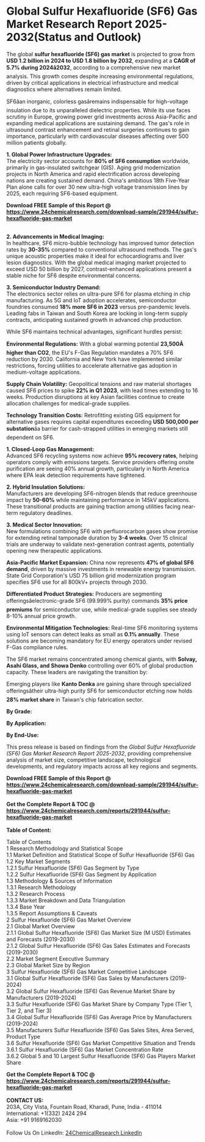 <h1>Global Sulfur Hexafluoride (SF6) Gas Market Research Report 2025-2032(Status and Outlook)</h1><p>The global <strong>sulfur hexafluoride (SF6) gas market</strong> is projected to grow from <strong>USD 1.2 billion in 2024 to USD 1.8 billion by 2032</strong>, expanding at a <strong>CAGR of 5.7% during 2024â2032</strong>, according to a comprehensive new market analysis. This growth comes despite increasing environmental regulations, driven by critical applications in electrical infrastructure and medical diagnostics where alternatives remain limited.</p><p>SF6âan inorganic, colorless gasâremains indispensable for high-voltage insulation due to its unparalleled dielectric properties. While its use faces scrutiny in Europe, growing power grid investments across Asia-Pacific and expanding medical applications are sustaining demand. The gas's role in ultrasound contrast enhancement and retinal surgeries continues to gain importance, particularly with cardiovascular diseases affecting over 500 million patients globally.</p><p><strong>1. Global Power Infrastructure Upgrades:</strong><br>
The electricity sector accounts for <strong>80% of SF6 consumption</strong> worldwide, primarily in gas-insulated switchgear (GIS). Aging grid modernization projects in North America and rapid electrification across developing nations are creating sustained demand. China's ambitious 18th Five-Year Plan alone calls for over 30 new ultra-high voltage transmission lines by 2025, each requiring SF6-based equipment.</p><div><b>Download FREE Sample of this Report @ 
            <a href="https://www.24chemicalresearch.com/download-sample/291944/sulfur-hexafluoride-gas-market">
            https://www.24chemicalresearch.com/download-sample/291944/sulfur-hexafluoride-gas-market</a></b></div><br><p><strong>2. Advancements in Medical Imaging:</strong><br>
In healthcare, SF6 micro-bubble technology has improved tumor detection rates by <strong>30-35%</strong> compared to conventional ultrasound methods. The gas's unique acoustic properties make it ideal for echocardiograms and liver lesion diagnostics. With the global medical imaging market projected to exceed USD 50 billion by 2027, contrast-enhanced applications present a stable niche for SF6 despite environmental concerns.</p><p><strong>3. Semiconductor Industry Demand:</strong><br>
The electronics sector relies on ultra-pure SF6 for plasma etching in chip manufacturing. As 5G and IoT adoption accelerates, semiconductor foundries consumed <strong>18% more SF6 in 2023</strong> versus pre-pandemic levels. Leading fabs in Taiwan and South Korea are locking in long-term supply contracts, anticipating sustained growth in advanced chip production.</p><p>While SF6 maintains technical advantages, significant hurdles persist:</p><p><strong>Environmental Regulations:</strong> With a global warming potential <strong>23,500Ã higher than CO2</strong>, the EU's F-Gas Regulation mandates a 70% SF6 reduction by 2030. California and New York have implemented similar restrictions, forcing utilities to accelerate alternative gas adoption in medium-voltage applications.</p><p><strong>Supply Chain Volatility:</strong> Geopolitical tensions and raw material shortages caused SF6 prices to spike <strong>22% in Q1 2023</strong>, with lead times extending to 16 weeks. Production disruptions at key Asian facilities continue to create allocation challenges for medical-grade supplies.</p><p><strong>Technology Transition Costs:</strong> Retrofitting existing GIS equipment for alternative gases requires capital expenditures exceeding <strong>USD 500,000 per substation</strong>âa barrier for cash-strapped utilities in emerging markets still dependent on SF6.</p><p><strong>1. Closed-Loop Gas Management:</strong><br>
Advanced SF6 recycling systems now achieve <strong>95% recovery rates</strong>, helping operators comply with emissions targets. Service providers offering onsite purification are seeing 40% annual growth, particularly in North America where EPA leak detection requirements have tightened.</p><p><strong>2. Hybrid Insulation Solutions:</strong><br>
Manufacturers are developing SF6-nitrogen blends that reduce greenhouse impact by <strong>50-60%</strong> while maintaining performance in 145kV applications. These transitional products are gaining traction among utilities facing near-term regulatory deadlines.</p><p><strong>3. Medical Sector Innovation:</strong><br>
New formulations combining SF6 with perfluorocarbon gases show promise for extending retinal tamponade duration by <strong>3-4 weeks</strong>. Over 15 clinical trials are underway to validate next-generation contrast agents, potentially opening new therapeutic applications.</p><p><strong>Asia-Pacific Market Expansion:</strong> China now represents <strong>47% of global SF6 demand</strong>, driven by massive investments in renewable energy transmission. State Grid Corporation's USD 75 billion grid modernization program specifies SF6 use for all 800kV+ projects through 2030.</p><p><strong>Differentiated Product Strategies:</strong> Producers are segmenting offeringsâelectronic-grade SF6 (99.999% purity) commands <strong>35% price premiums</strong> for semiconductor use, while medical-grade supplies see steady 8-10% annual price growth.</p><p><strong>Environmental Mitigation Technologies:</strong> Real-time SF6 monitoring systems using IoT sensors can detect leaks as small as <strong>0.1% annually</strong>. These solutions are becoming mandatory for EU energy operators under revised F-Gas compliance rules.</p><p>The SF6 market remains concentrated among chemical giants, with <strong>Solvay, Asahi Glass, and Showa Denko</strong> controlling over 60% of global production capacity. These leaders are navigating the transition by:</p><p>Emerging players like <strong>Kanto Denka</strong> are gaining share through specialized offeringsâtheir ultra-high purity SF6 for semiconductor etching now holds <strong>28% market share</strong> in Taiwan's chip fabrication sector.</p><p><strong>By Grade:</strong>
		</p><p><strong>By Application:</strong>
		</p><p><strong>By End-Use:</strong>
		</p><p>This press release is based on findings from the <em>Global Sulfur Hexafluoride (SF6) Gas Market Research Report 2025-2032</em>, providing comprehensive analysis of market size, competitive landscape, technological developments, and regulatory impacts across all key regions and segments.</p><div><b>Download FREE Sample of this Report @ 
            <a href="https://www.24chemicalresearch.com/download-sample/291944/sulfur-hexafluoride-gas-market">
            https://www.24chemicalresearch.com/download-sample/291944/sulfur-hexafluoride-gas-market</a></b></div><br><div><b>Get the Complete Report & TOC @ 
            <a href="https://www.24chemicalresearch.com/reports/291944/sulfur-hexafluoride-gas-market">
            https://www.24chemicalresearch.com/reports/291944/sulfur-hexafluoride-gas-market</a></b></div><br>
            <b>Table of Content:</b><p>Table of Contents<br />
1 Research Methodology and Statistical Scope<br />
1.1 Market Definition and Statistical Scope of Sulfur Hexafluoride (SF6) Gas<br />
1.2 Key Market Segments<br />
1.2.1 Sulfur Hexafluoride (SF6) Gas Segment by Type<br />
1.2.2 Sulfur Hexafluoride (SF6) Gas Segment by Application<br />
1.3 Methodology & Sources of Information<br />
1.3.1 Research Methodology<br />
1.3.2 Research Process<br />
1.3.3 Market Breakdown and Data Triangulation<br />
1.3.4 Base Year<br />
1.3.5 Report Assumptions & Caveats<br />
2 Sulfur Hexafluoride (SF6) Gas Market Overview<br />
2.1 Global Market Overview<br />
2.1.1 Global Sulfur Hexafluoride (SF6) Gas Market Size (M USD) Estimates and Forecasts (2019-2030)<br />
2.1.2 Global Sulfur Hexafluoride (SF6) Gas Sales Estimates and Forecasts (2019-2030)<br />
2.2 Market Segment Executive Summary<br />
2.3 Global Market Size by Region<br />
3 Sulfur Hexafluoride (SF6) Gas Market Competitive Landscape<br />
3.1 Global Sulfur Hexafluoride (SF6) Gas Sales by Manufacturers (2019-2024)<br />
3.2 Global Sulfur Hexafluoride (SF6) Gas Revenue Market Share by Manufacturers (2019-2024)<br />
3.3 Sulfur Hexafluoride (SF6) Gas Market Share by Company Type (Tier 1, Tier 2, and Tier 3)<br />
3.4 Global Sulfur Hexafluoride (SF6) Gas Average Price by Manufacturers (2019-2024)<br />
3.5 Manufacturers Sulfur Hexafluoride (SF6) Gas Sales Sites, Area Served, Product Type<br />
3.6 Sulfur Hexafluoride (SF6) Gas Market Competitive Situation and Trends<br />
3.6.1 Sulfur Hexafluoride (SF6) Gas Market Concentration Rate<br />
3.6.2 Global 5 and 10 Largest Sulfur Hexafluoride (SF6) Gas Players Market Share </p><div><b>Get the Complete Report & TOC @ 
            <a href="https://www.24chemicalresearch.com/reports/291944/sulfur-hexafluoride-gas-market">
            https://www.24chemicalresearch.com/reports/291944/sulfur-hexafluoride-gas-market</a></b></div><br><b>CONTACT US:</b><br>
            203A, City Vista, Fountain Road, Kharadi, Pune, India - 411014<br>
            International: +1(332) 2424 294<br>
            Asia: +91 9169162030 <br><br>
            Follow Us On LinkedIn: <a href="https://www.linkedin.com/company/24chemicalresearch/">24ChemicalResearch LinkedIn</a>